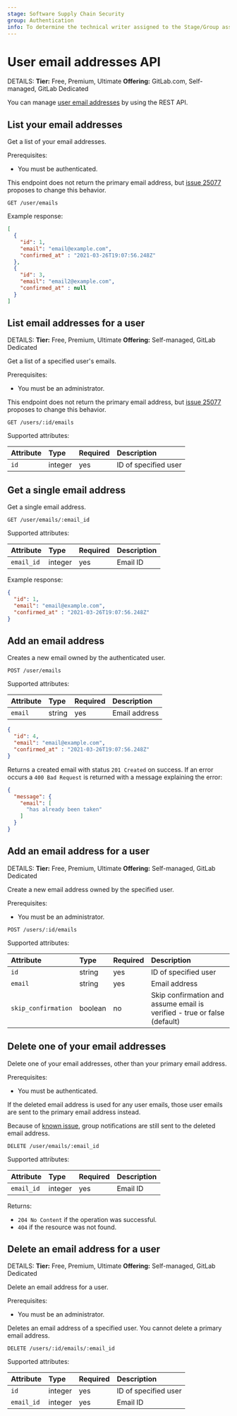 ```yaml
---
stage: Software Supply Chain Security
group: Authentication
info: To determine the technical writer assigned to the Stage/Group associated with this page, see https://handbook.gitlab.com/handbook/product/ux/technical-writing/#assignments
---
```


# User email addresses API

DETAILS:
**Tier:** Free, Premium, Ultimate
**Offering:** GitLab.com, Self-managed, GitLab Dedicated

You can manage [user email addresses](../user/profile/index.md) by using the REST API.

## List your email addresses

Get a list of your email addresses.

Prerequisites:

- You must be authenticated.

This endpoint does not return the primary email address, but [issue 25077](https://gitlab.com/gitlab-org/gitlab/-/issues/25077)
proposes to change this behavior.

```plaintext
GET /user/emails
```

Example response:

```json
[
  {
    "id": 1,
    "email": "email@example.com",
    "confirmed_at" : "2021-03-26T19:07:56.248Z"
  },
  {
    "id": 3,
    "email": "email2@example.com",
    "confirmed_at" : null
  }
]
```

## List email addresses for a user

DETAILS:
**Tier:** Free, Premium, Ultimate
**Offering:** Self-managed, GitLab Dedicated

Get a list of a specified user's emails.

Prerequisites:

- You must be an administrator.

This endpoint does not return the primary email address, but [issue 25077](https://gitlab.com/gitlab-org/gitlab/-/issues/25077)
proposes to change this behavior.

```plaintext
GET /users/:id/emails
```

Supported attributes:

| Attribute | Type    | Required | Description |
|:----------|:--------|:---------|:------------|
| `id`      | integer | yes      | ID of specified user |

## Get a single email address

Get a single email address.

```plaintext
GET /user/emails/:email_id
```

Supported attributes:

| Attribute  | Type    | Required | Description |
|:-----------|:--------|:---------|:------------|
| `email_id` | integer | yes      | Email ID    |

Example response:

```json
{
  "id": 1,
  "email": "email@example.com",
  "confirmed_at" : "2021-03-26T19:07:56.248Z"
}
```

## Add an email address

Creates a new email owned by the authenticated user.

```plaintext
POST /user/emails
```

Supported attributes:

| Attribute | Type   | Required | Description |
|:----------|:-------|:---------|:------------|
| `email`   | string | yes      | Email address |

```json
{
  "id": 4,
  "email": "email@example.com",
  "confirmed_at" : "2021-03-26T19:07:56.248Z"
}
```

Returns a created email with status `201 Created` on success. If an
error occurs a `400 Bad Request` is returned with a message explaining the error:

```json
{
  "message": {
    "email": [
      "has already been taken"
    ]
  }
}
```

## Add an email address for a user

DETAILS:
**Tier:** Free, Premium, Ultimate
**Offering:** Self-managed, GitLab Dedicated

Create a new email address owned by the specified user.

Prerequisites:

- You must be an administrator.

```plaintext
POST /users/:id/emails
```

Supported attributes:

| Attribute           | Type    | Required | Description |
|:--------------------|:--------|:---------|:------------|
| `id`                | string  | yes      | ID of specified user |
| `email`             | string  | yes      | Email address |
| `skip_confirmation` | boolean | no       | Skip confirmation and assume email is verified - true or false (default) |

## Delete one of your email addresses

Delete one of your email addresses, other than your primary email address.

Prerequisites:

- You must be authenticated.

If the deleted email address is used for any user emails, those user emails are sent to the primary email address instead.

Because of [known issue](https://gitlab.com/gitlab-org/gitlab/-/issues/438600), group notifications are still sent to
the deleted email address.

```plaintext
DELETE /user/emails/:email_id
```

Supported attributes:

| Attribute  | Type    | Required | Description |
|:-----------|:--------|:---------|:------------|
| `email_id` | integer | yes      | Email ID    |

Returns:

- `204 No Content` if the operation was successful.
- `404` if the resource was not found.

## Delete an email address for a user

DETAILS:
**Tier:** Free, Premium, Ultimate
**Offering:** Self-managed, GitLab Dedicated

Delete an email address for a user.

Prerequisites:

- You must be an administrator.

Deletes an email address of a specified user. You cannot delete a primary email address.

```plaintext
DELETE /users/:id/emails/:email_id
```

Supported attributes:

| Attribute  | Type    | Required | Description |
|:-----------|:--------|:---------|:------------|
| `id`       | integer | yes      | ID of specified user |
| `email_id` | integer | yes      | Email ID    |

